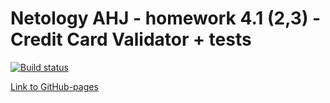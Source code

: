 # Netology AHJ - homework 4.1 (2,3) - Credit Card Validator + tests 

[![Build status](https://ci.appveyor.com/api/projects/status/qmc71y1wpck22jim/branch/main?svg=true)](https://ci.appveyor.com/project/Alexey57575/ahj-hw4-1/branch/main)

[Link to GitHub-pages](https://alexgnutov.github.io/ahj_hw4_1/)
